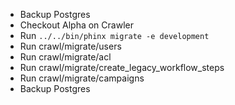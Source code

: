 

- Backup Postgres
- Checkout Alpha on Crawler
- Run ```../../bin/phinx migrate -e development```
- Run crawl/migrate/users
- Run crawl/migrate/acl
- Run crawl/migrate/create_legacy_workflow_steps
- Run crawl/migrate/campaigns
- Backup Postgres